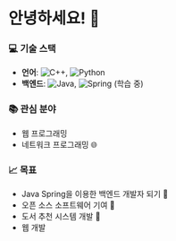 # 안녕하세요! 👋

### 💻 기술 스택
- **언어**: ![C++](https://img.shields.io/badge/c++-%2300599C.svg?style=for-the-badge&logo=c%2B%2B&logoColor=white), ![Python](https://img.shields.io/badge/python-3670A0?style=for-the-badge&logo=python&logoColor=ffdd54)
- **백엔드**: ![Java](https://img.shields.io/badge/java-%23ED8B00.svg?style=for-the-badge&logo=openjdk&logoColor=white), ![Spring](https://img.shields.io/badge/spring-%236DB33F.svg?style=for-the-badge&logo=spring&logoColor=white) (학습 중)

### 📚 관심 분야
- 웹 프로그래밍
- 네트워크 프로그래밍 🌐

### 📈 목표
- Java Spring을 이용한 백엔드 개발자 되기 💼
- 오픈 소스 소프트웨어 기여 💪
- 도서 추천 시스템 개발 📖
- 웹 개발
